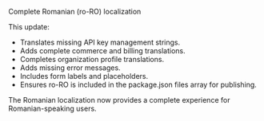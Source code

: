 Complete Romanian (ro-RO) localization

This update:
- Translates missing API key management strings.
- Adds complete commerce and billing translations.
- Completes organization profile translations.
- Adds missing error messages.
- Includes form labels and placeholders.
- Ensures ro-RO is included in the package.json files array for publishing.

The Romanian localization now provides a complete experience for Romanian-speaking users.
